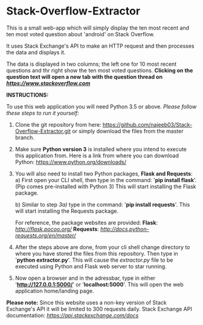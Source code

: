 # Stack-Overflow-Extractor

This is a small web-app which will simply display the ten most recent and ten most voted question about 'android' on Stack Overflow. 

It uses Stack Exchange's API to make an HTTP request and then processes the data and displays it.

The data is displayed in two columns; the left one for 10 most recent questions and thr right show the ten most voted questions.
**Clicking on the question text will open a new tab with the question thread on *https://www.stackoverflow.com***

**INSTRUCTIONS:**

To use this web application you will need Python 3.5 or above. *Please follow these steps to run it yourself:*

1) Clone the git repository from here: https://github.com/najeeb03/Stack-Overflow-Extractor.git or simply download the files from the master branch.

2) Make sure **Python version 3** is installed where you intend to execute this application from. Here is a link from where you can download Python: https://www.python.org/downloads/

3) You will also need to install two Python  packages, **Flask and Requests**:  
    a) First open your CLI shell, then type in the command: '**pip install flask**'. (Pip comes pre-installed with Python 3)
       This will start installing the Flask package.
       
    b) Similar to step *3a)* type in the command: '**pip install requests**'. This will start installing the Requests package.
    
    For reference, the package websites are provided: 
    **Flask**: *http://flask.pocoo.org/*
    **Requests**: *http://docs.python-requests.org/en/master/*
  
4) After the steps above are done, from your cli shell change directory to where you have stored the files from this repository.
   Then type in '**python extractor.py**'. This will cause the *extractor.py* file to be executed using Python and Flask web server to star running.
   
5) Now open a browser and in the adressbar, type in either '**http://127.0.0.1:5000/**' or '**localhost:5000**'. This will open the web application home/landing page.

**Please note:** Since this website uses a non-key version of Stack Exchange's API it will be limited to 300 requests daily.
Stack Exchange API documentation: *https://api.stackexchange.com/docs*
